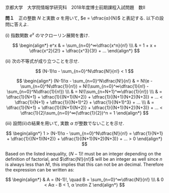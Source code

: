 京都大学　大学院情報学研究科　2018年度博士前期課程入試問題　数II

**問１**　正の整数 $N$ と実数 $α$ を用いて, $e = \dfrac{α}{N}$ と表記する. 以下の設問に答えよ.

(i) 指数関数 $e^x$ のマクローリン展開を書け.

$$
    \begin{align*}
        e^x & = \sum_{n=0}^∞\dfrac{x^n}{n!} \\\
        & = 1 + x + \dfrac{x^2}{2!} + \dfrac{x^3}{3!} + ...
    \end{align*}
$$

(ii) 次の不等式が成り立つことを示せ.

$$
    (N-1)!α - \sum_{n=0}^N\dfrac{N!}{n!} < 1
$$

$$
    \begin{align*}
        (N-1)!α - \sum_{n=0}^N\dfrac{N!}{n!} & = N!(e - \sum_{n=0}^N\dfrac{1}{n!}) = N!(\sum_{n=0}^∞\dfrac{1}{n!} - \sum_{n=0}^N\dfrac{1}{n!}) \\\
        & = N!(\sum_{n=N+1}^∞\dfrac{1}{n!}) \\\
        & = \dfrac{1}{N+1} + \dfrac{1}{(N+1)(N+2)} + \dfrac{1}{(N+1)(N+2)(N+3)} + ... < \dfrac{1}{N+1} + \dfrac{1}{(N+1)^2} + \dfrac{1}{(N+1)^3} + ... \\\
        & = \dfrac{1}{N+1} + \dfrac{1}{(N+1)(N+2)} + \dfrac{1}{(N+1)(N+2)(N+3)} + ... < \dfrac{1}{2}\sum_{n=0}^∞(\dfrac{1}{2})^n = 1
    \end{align*}
$$

(iii) 設問(ii)の結果を用いて, 実数 $α$ が整数でないことを示せ.

$$
    \begin{align*}
        1 > (N-1)!α - \sum_{n=0}^N\dfrac{N!}{n!} = \dfrac{1}{N+1} + \dfrac{1}{(N+1)(N+2)} + \dfrac{1}{(N+1)(N+2)(N+3)} + ... > 0
    \end{align*}
$$

Based on the listed inequality, $(N-1)!$ must be an integer depending on the definition of factorial, and $\dfrac{N!}{n!}$ will be an integer as well since $n$ is always less than $N!$, this implies that this can not be an decimal. Therefore the expression can be written as:

$$
    \begin{align*}
        & A = (N-1)!, \quad B = \sum_{n=0}^∞\dfrac{N!}{n!} \\\
        & 0 < Aα - B < 1, α \notin Z
    \end{align*}
$$